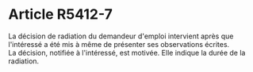 # Article R5412-7

  
La décision de radiation du demandeur d'emploi intervient après que l'intéressé a été mis à même de présenter ses observations écrites.   
La décision, notifiée à l'intéressé, est motivée. Elle indique la durée de la radiation.